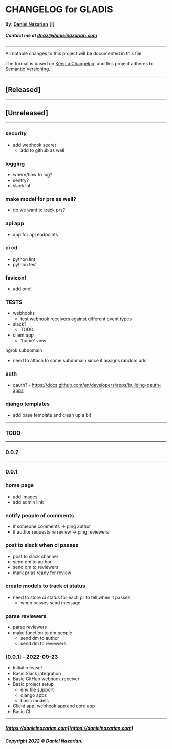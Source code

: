 # CHANGELOG for GLADIS
#### By: [Daniel Nazarian](https://danielnazarian) 🐧👹
##### Contact me at <dnaz@danielnazarian.com>

-------------------------------------------------------

All notable changes to this project will be documented in this file.

The format is based on [Keep a Changelog](https://keepachangelog.com/en/1.0.0/),
and this project adheres to [Semantic Versioning](https://semver.org/spec/v2.0.0.html).


-------------------------------------------------------

## [Released]



-------------------------------------------------------

## [Unreleased]

-----

### security
- add webhook secret
    - add to github as well


### logging
- where/how to log?
- sentry?
- slack lol

### make model for prs as well?
- do we want to track prs?

### api app
- app for api endpoints


### ci cd
- python lint
- python test


### favicon!
- add one!


### TESTS
- webhooks
    - test webhook receivers against different event types
- slack?
    - TODO
- client app
    - 'home' view

ngrok subdomain
- need to attach to some subdomain since it assigns random urls


### auth
- oauth? - https://docs.github.com/en/developers/apps/building-oauth-apps


### django templates
- add base template and clean up a bit


-------------------------------------------------------
### TODO
----
### 0.0.2


----
### 0.0.1


### home page
- add images!
- add admin link


### notify people of comments
- if someone comments -> ping author
- if author requests re review -> ping reviewers


### post to slack when ci passes
- post to slack channel
- send dm to author
- send dm to reviewers
- mark pr as ready for review


### create models to track ci status
- need to store ci status for each pr to tell when it passes
    - when passes send message


### parse reviewers
- parse reviewers
- make function to dm people
    - send dm to author
    - send dm to reviewers


### [0.0.1] - 2022-09-23
- Initial release!
- Basic Slack integration
- Basic GitHub webhook receiver
- Basic project setup
    - env file support
    - django apps
    - basic models
- Client app, webhook app and core app
- Basic CI

-------------------------------------------------------

##### [https://danielnazarian.com](https://danielnazarian.com)
##### Copyright 2022 © Daniel Nazarian.
